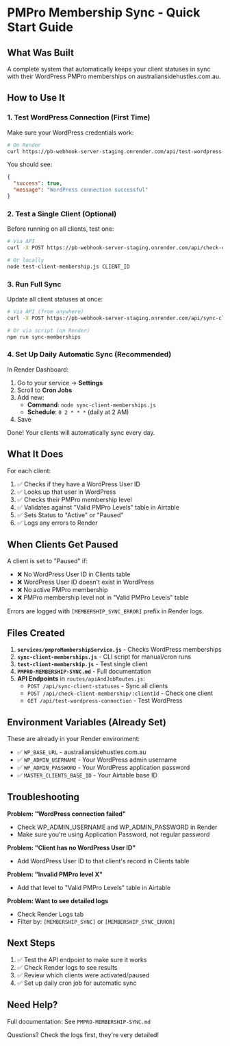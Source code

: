 # PMPro Membership Sync - Quick Start Guide

## What Was Built

A complete system that automatically keeps your client statuses in sync with their WordPress PMPro memberships on australiansidehustles.com.au.

## How to Use It

### 1. Test WordPress Connection (First Time)

Make sure your WordPress credentials work:

```bash
# On Render
curl https://pb-webhook-server-staging.onrender.com/api/test-wordpress-connection
```

You should see:
```json
{
  "success": true,
  "message": "WordPress connection successful"
}
```

### 2. Test a Single Client (Optional)

Before running on all clients, test one:

```bash
# Via API
curl -X POST https://pb-webhook-server-staging.onrender.com/api/check-client-membership/CLIENT_ID

# Or locally
node test-client-membership.js CLIENT_ID
```

### 3. Run Full Sync

Update all client statuses at once:

```bash
# Via API (from anywhere)
curl -X POST https://pb-webhook-server-staging.onrender.com/api/sync-client-statuses

# Or via script (on Render)
npm run sync-memberships
```

### 4. Set Up Daily Automatic Sync (Recommended)

In Render Dashboard:
1. Go to your service → **Settings**
2. Scroll to **Cron Jobs**
3. Add new:
   - **Command**: `node sync-client-memberships.js`
   - **Schedule**: `0 2 * * *` (daily at 2 AM)
4. Save

Done! Your clients will automatically sync every day.

## What It Does

For each client:
1. ✅ Checks if they have a WordPress User ID
2. ✅ Looks up that user in WordPress
3. ✅ Checks their PMPro membership level
4. ✅ Validates against "Valid PMPro Levels" table in Airtable
5. ✅ Sets Status to "Active" or "Paused"
6. ✅ Logs any errors to Render

## When Clients Get Paused

A client is set to "Paused" if:
- ❌ No WordPress User ID in Clients table
- ❌ WordPress User ID doesn't exist in WordPress
- ❌ No active PMPro membership
- ❌ PMPro membership level not in "Valid PMPro Levels" table

Errors are logged with `[MEMBERSHIP_SYNC_ERROR]` prefix in Render logs.

## Files Created

1. **`services/pmproMembershipService.js`** - Checks WordPress memberships
2. **`sync-client-memberships.js`** - CLI script for manual/cron runs
3. **`test-client-membership.js`** - Test single client
4. **`PMPRO-MEMBERSHIP-SYNC.md`** - Full documentation
5. **API Endpoints** in `routes/apiAndJobRoutes.js`:
   - `POST /api/sync-client-statuses` - Sync all clients
   - `POST /api/check-client-membership/:clientId` - Check one client
   - `GET /api/test-wordpress-connection` - Test WordPress

## Environment Variables (Already Set)

These are already in your Render environment:
- ✅ `WP_BASE_URL` - australiansidehustles.com.au
- ✅ `WP_ADMIN_USERNAME` - Your WordPress admin username
- ✅ `WP_ADMIN_PASSWORD` - Your WordPress application password
- ✅ `MASTER_CLIENTS_BASE_ID` - Your Airtable base ID

## Troubleshooting

**Problem: "WordPress connection failed"**
- Check WP_ADMIN_USERNAME and WP_ADMIN_PASSWORD in Render
- Make sure you're using Application Password, not regular password

**Problem: "Client has no WordPress User ID"**
- Add WordPress User ID to that client's record in Clients table

**Problem: "Invalid PMPro level X"**
- Add that level to "Valid PMPro Levels" table in Airtable

**Problem: Want to see detailed logs**
- Check Render Logs tab
- Filter by: `[MEMBERSHIP_SYNC]` or `[MEMBERSHIP_SYNC_ERROR]`

## Next Steps

1. ✅ Test the API endpoint to make sure it works
2. ✅ Check Render logs to see results
3. ✅ Review which clients were activated/paused
4. ✅ Set up daily cron job for automatic sync

## Need Help?

Full documentation: See `PMPRO-MEMBERSHIP-SYNC.md`

Questions? Check the logs first, they're very detailed!
